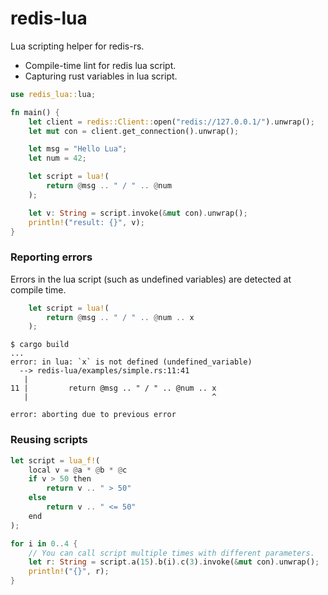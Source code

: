 # redis-lua

Lua scripting helper for redis-rs.

* Compile-time lint for redis lua script.
* Capturing rust variables in lua script.

```rust
use redis_lua::lua;

fn main() {
    let client = redis::Client::open("redis://127.0.0.1/").unwrap();
    let mut con = client.get_connection().unwrap();

    let msg = "Hello Lua";
    let num = 42;

    let script = lua!(
        return @msg .. " / " .. @num
    );

    let v: String = script.invoke(&mut con).unwrap();
    println!("result: {}", v);
}
```

### Reporting errors

Errors in the lua script (such as undefined variables) are detected at compile time.

```rust
    let script = lua!(
        return @msg .. " / " .. @num .. x
    );
```

```
$ cargo build
...
error: in lua: `x` is not defined (undefined_variable)     
  --> redis-lua/examples/simple.rs:11:41                   
   |                         
11 |         return @msg .. " / " .. @num .. x             
   |                                         ^             

error: aborting due to previous error                      
```

### Reusing scripts

```rust
let script = lua_f!(
    local v = @a * @b * @c
    if v > 50 then
        return v .. " > 50"
    else
        return v .. " <= 50"
    end
);

for i in 0..4 {
    // You can call script multiple times with different parameters.
    let r: String = script.a(15).b(i).c(3).invoke(&mut con).unwrap();
    println!("{}", r);
}
```
